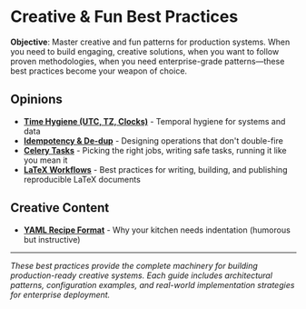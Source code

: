 # Creative & Fun Best Practices

**Objective**: Master creative and fun patterns for production systems. When you need to build engaging, creative solutions, when you want to follow proven methodologies, when you need enterprise-grade patterns—these best practices become your weapon of choice.

## Opinions

- **[Time Hygiene (UTC, TZ, Clocks)](time-hygiene.md)** - Temporal hygiene for systems and data
- **[Idempotency & De-dup](idempotency-and-dedup.md)** - Designing operations that don't double-fire
- **[Celery Tasks](celery-best-practices.md)** - Picking the right jobs, writing safe tasks, running it like you mean it
- **[LaTeX Workflows](latex.md)** - Best practices for writing, building, and publishing reproducible LaTeX documents

## Creative Content

- **[YAML Recipe Format](yaml-recipe-format.md)** - Why your kitchen needs indentation (humorous but instructive)

---

*These best practices provide the complete machinery for building production-ready creative systems. Each guide includes architectural patterns, configuration examples, and real-world implementation strategies for enterprise deployment.*
